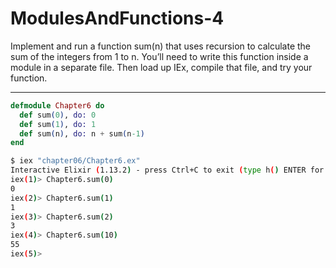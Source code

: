 # ModulesAndFunctions-4

Implement and run a function sum(n) that uses recursion to calculate the sum of the integers from 1 to n.
You’ll need to write this function inside a module in a separate file.
Then load up IEx, compile that file, and try your function.

---

```elixir
defmodule Chapter6 do
  def sum(0), do: 0
  def sum(1), do: 1
  def sum(n), do: n + sum(n-1)
end
```

```bash
$ iex "chapter06/Chapter6.ex"
Interactive Elixir (1.13.2) - press Ctrl+C to exit (type h() ENTER for help)
iex(1)> Chapter6.sum(0)
0
iex(2)> Chapter6.sum(1)
1
iex(3)> Chapter6.sum(2)
3
iex(4)> Chapter6.sum(10)
55
iex(5)>
```